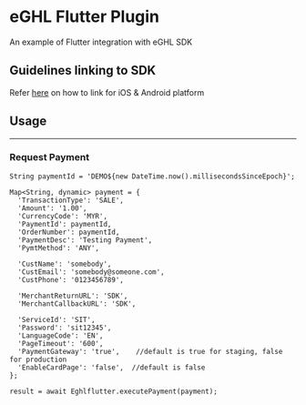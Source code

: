 # eGHL Flutter Plugin

An example of Flutter integration with eGHL SDK

## Guidelines linking to SDK

Refer [here](https://github.com/eGHL/flutter-plugin-eghl/wiki/Android-&-iOS-SDK-library-linking) on how to link for iOS & Android platform

## Usage 
---------------

### Request Payment

```
String paymentId = 'DEMO${new DateTime.now().millisecondsSinceEpoch}';

Map<String, dynamic> payment = {
  'TransactionType': 'SALE',
  'Amount': '1.00',
  'CurrencyCode': 'MYR',
  'PaymentId': paymentId,
  'OrderNumber': paymentId,
  'PaymentDesc': 'Testing Payment',
  'PymtMethod': 'ANY',

  'CustName': 'somebody',
  'CustEmail': 'somebody@someone.com',
  'CustPhone': '0123456789',

  'MerchantReturnURL': 'SDK',
  'MerchantCallbackURL': 'SDK',

  'ServiceId': 'SIT',
  'Password': 'sit12345',
  'LanguageCode': 'EN',
  'PageTimeout': '600',
  'PaymentGateway': 'true',    //default is true for staging, false for production
  'EnableCardPage': 'false',  //default is false
};

result = await Eghlflutter.executePayment(payment);
